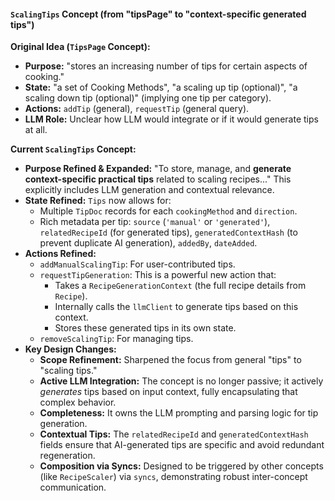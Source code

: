 #### `ScalingTips` Concept (from "tipsPage" to "context-specific generated tips")

**Original Idea (`TipsPage` Concept):**
*   **Purpose:** "stores an increasing number of tips for certain aspects of cooking."
*   **State:** "a set of Cooking Methods", "a scaling up tip (optional)", "a scaling down tip (optional)" (implying one tip per category).
*   **Actions:** `addTip` (general), `requestTip` (general query).
*   **LLM Role:** Unclear how LLM would integrate or if it would generate tips at all.

**Current `ScalingTips` Concept:**
*   **Purpose Refined & Expanded:** "To store, manage, and **generate context-specific practical tips** related to scaling recipes..." This explicitly includes LLM generation and contextual relevance.
*   **State Refined:** `Tips` now allows for:
    *   Multiple `TipDoc` records for each `cookingMethod` and `direction`.
    *   Rich metadata per tip: `source` (`'manual'` or `'generated'`), `relatedRecipeId` (for generated tips), `generatedContextHash` (to prevent duplicate AI generation), `addedBy`, `dateAdded`.
*   **Actions Refined:**
    *   `addManualScalingTip`: For user-contributed tips.
    *   `requestTipGeneration`: This is a powerful new action that:
        *   Takes a `RecipeGenerationContext` (the full recipe details from `Recipe`).
        *   Internally calls the `llmClient` to generate tips based on this context.
        *   Stores these generated tips in its own state.
    *   `removeScalingTip`: For managing tips.
*   **Key Design Changes:**
    *   **Scope Refinement:** Sharpened the focus from general "tips" to "scaling tips."
    *   **Active LLM Integration:** The concept is no longer passive; it actively *generates* tips based on input context, fully encapsulating that complex behavior.
    *   **Completeness:** It owns the LLM prompting and parsing logic for tip generation.
    *   **Contextual Tips:** The `relatedRecipeId` and `generatedContextHash` fields ensure that AI-generated tips are specific and avoid redundant regeneration.
    *   **Composition via Syncs:** Designed to be triggered by other concepts (like `RecipeScaler`) via `syncs`, demonstrating robust inter-concept communication.